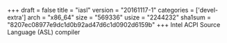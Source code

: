 +++
draft = false
title = "iasl"
version = "20161117-1"
categories = ['devel-extra']
arch = "x86_64"
size = "569336"
usize = "2244232"
sha1sum = "8207ec08977e9dc1d0b92ad47d6c1d0902d6159b"
+++
Intel ACPI Source Language (ASL) compiler